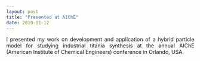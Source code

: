 ```yaml
---
layout: post
title: "Presented at AIChE"
date: 2019-11-12
---
```


<p align="justify">
I presented my work on development and application of a hybrid particle model for studying industrial titania synthesis at the annual AIChE (American Institute of Chemical Engineers) conference in Orlando, USA.
</p>

<!--img src="/images/Me_in_Pittsburgh.JPG" width="250"/-->
 
<p>
 <br/>
 <br/>
</p>

